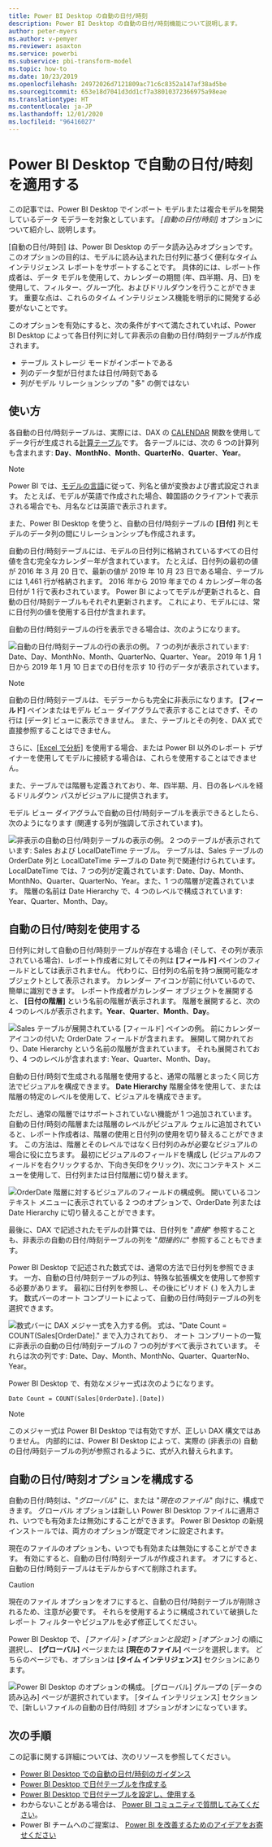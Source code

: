```yaml
---
title: Power BI Desktop の自動の日付/時刻
description: Power BI Desktop の自動の日付/時刻機能について説明します。
author: peter-myers
ms.author: v-pemyer
ms.reviewer: asaxton
ms.service: powerbi
ms.subservice: pbi-transform-model
ms.topic: how-to
ms.date: 10/23/2019
ms.openlocfilehash: 24972026d7121809ac71c6c8352a147af38ad5be
ms.sourcegitcommit: 653e18d7041d3dd1cf7a38010372366975a98eae
ms.translationtype: HT
ms.contentlocale: ja-JP
ms.lasthandoff: 12/01/2020
ms.locfileid: "96416027"
---
```

# <a name="apply-auto-datetime-in-power-bi-desktop"></a>Power BI Desktop で自動の日付/時刻を適用する

この記事では、Power BI Desktop でインポート モデルまたは複合モデルを開発しているデータ モデラーを対象としています。 _[自動の日付/時刻]_ オプションについて紹介し、説明します。

[自動の日付/時刻] は、Power BI Desktop のデータ読み込みオプションです。 このオプションの目的は、モデルに読み込まれた日付列に基づく便利なタイム インテリジェンス レポートをサポートすることです。 具体的には、レポート作成者は、データ モデルを使用して、カレンダーの期間 (年、四半期、月、日) を使用して、フィルター、グループ化、およびドリルダウンを行うことができます。 重要な点は、これらのタイム インテリジェンス機能を明示的に開発する必要がないことです。

このオプションを有効にすると、次の条件がすべて満たされていれば、Power BI Desktop によって各日付列に対して非表示の自動の日付/時刻テーブルが作成されます。

- テーブル ストレージ モードがインポートである
- 列のデータ型が日付または日付/時刻である
- 列がモデル リレーションシップの "多" の側ではない

## <a name="how-it-works"></a>使い方

各自動の日付/時刻テーブルは、実際には、DAX の [CALENDAR](/dax/calendar-function-dax) 関数を使用してデータ行が生成される[計算テーブル](desktop-calculated-tables.md)です。 各テーブルには、次の 6 つの計算列も含まれます: **Day**、**MonthNo**、**Month**、**QuarterNo**、**Quarter**、**Year**。

> [!NOTE]
> Power BI では、[モデルの言語](../fundamentals/supported-languages-countries-regions.md#choose-the-language-for-the-model-in-power-bi-desktop)に従って、列名と値が変換および書式設定されます。 たとえば、モデルが英語で作成された場合、韓国語のクライアントで表示される場合でも、月名などは英語で表示されます。

また、Power BI Desktop を使うと、自動の日付/時刻テーブルの **[日付]** 列とモデルのデータ列の間にリレーションシップも作成されます。

自動の日付/時刻テーブルには、モデルの日付列に格納されているすべての日付値を含む完全なカレンダー年が含まれています。 たとえば、日付列の最初の値が 2016 年 3 月 20 日で、最新の値が 2019 年 10 月 23 日である場合、テーブルには 1,461 行が格納されます。 2016 年から 2019 年までの 4 カレンダー年の各日付が 1 行で表わされています。 Power BI によってモデルが更新されると、自動の日付/時刻テーブルもそれぞれ更新されます。 これにより、モデルには、常に日付列の値を使用する日付が含まれます。

自動の日付/時刻テーブルの行を表示できる場合は、次のようになります。

![自動の日付/時刻テーブルの行の表示の例。 7 つの列が表示されています: Date、Day、MonthNo、Month、QuarterNo、Quarter、Year。 2019 年 1 月 1 日から 2019 年 1 月 10 日までの日付を示す 10 行のデータが表示されています。](media/desktop-auto-date-time/auto-date-time-hidden-table-example-rows.png)

> [!NOTE]
> 自動の日付/時刻テーブルは、モデラーからも完全に非表示になります。 **[フィールド]** ペインまたはモデル ビュー ダイアグラムで表示することはできず、その行は [データ] ビューに表示できません。 また、テーブルとその列を、DAX 式で直接参照することはできません。
>
> さらに、[[Excel で分析]](../collaborate-share/service-analyze-in-excel.md) を使用する場合、または Power BI 以外のレポート デザイナーを使用してモデルに接続する場合は、これらを使用することはできません。

また、テーブルでは階層も定義されており、年、四半期、月、日の各レベルを経るドリルダウン パスがビジュアルに提供されます。

モデル ビュー ダイアグラムで自動の日付/時刻テーブルを表示できるとしたら、次のようになります (関連する列が強調して示されています)。

![非表示の自動の日付/時刻テーブルの表示の例。 2 つのテーブルが表示されています: Sales および LocalDateTime テーブル。 テーブルは、Sales テーブルの OrderDate 列と LocalDateTime テーブルの Date 列で関連付けられています。 LocalDateTime では、7 つの列が定義されています: Date、Day、Month、MonthNo、Quarter、QuarterNo、Year。また、1 つの階層が定義されています。 階層の名前は Date Hierarchy で、4 つのレベルで構成されています: Year、Quarter、Month、Day。](media/desktop-auto-date-time/auto-date-time-hidden-table-example-diagram.png)

## <a name="work-with-auto-datetime"></a>自動の日付/時刻を使用する

日付列に対して自動の日付/時刻テーブルが存在する場合 (そして、その列が表示されている場合)、レポート作成者に対してその列は **[フィールド]** ペインのフィールドとしては表示されません。 代わりに、日付列の名前を持つ展開可能なオブジェクトとして表示されます。 カレンダー アイコンが前に付いているので、簡単に識別できます。 レポート作成者がカレンダー オブジェクトを展開すると、 **[日付の階層]** という名前の階層が表示されます。 階層を展開すると、次の 4 つのレベルが表示されます。**Year**、**Quarter**、**Month**、**Day**。

![Sales テーブルが展開されている [フィールド] ペインの例。 前にカレンダー アイコンの付いた OrderDate フィールドが含まれます。 展開して開かれており、Date Hierarchy という名前の階層が含まれています。 それも展開されており、4 つのレベルが含まれます: Year、Quarter、Month、Day。](media/desktop-auto-date-time/auto-date-time-fields-pane-example.png)

自動の日付/時刻で生成される階層を使用すると、通常の階層とまったく同じ方法でビジュアルを構成できます。 **Date Hierarchy** 階層全体を使用して、または階層の特定のレベルを使用して、ビジュアルを構成できます。

ただし、通常の階層ではサポートされていない機能が 1 つ追加されています。 自動の日付/時刻の階層または階層のレベルがビジュアル ウェルに追加されていると、レポート作成者は、階層の使用と日付列の使用を切り替えることができます。 この方法は、階層とそのレベルではなく日付列のみが必要なビジュアルの場合に役に立ちます。 最初にビジュアルのフィールドを構成し (ビジュアルのフィールドを右クリックするか、下向き矢印をクリック)、次にコンテキスト メニューを使用して、日付列または日付階層に切り替えます。

![OrderDate 階層に対するビジュアルのフィールドの構成例。 開いているコンテキスト メニューに表示されている 2 つのオプションで、OrderDate 列または Date Hierarchy に切り替えることができます。](media/desktop-auto-date-time/auto-date-time-configure-visuals-fields.png)

最後に、DAX で記述されたモデルの計算では、日付列を "_直接_" 参照することも、非表示の自動の日付/時刻テーブルの列を "_間接的に_" 参照することもできます。

Power BI Desktop で記述された数式では、通常の方法で日付列を参照できます。 一方、自動の日付/時刻テーブルの列は、特殊な拡張構文を使用して参照する必要があります。 最初に日付列を参照し、その後にピリオド (.) を入力します。 数式バーのオート コンプリートによって、自動の日付/時刻テーブルの列を選択できます。

![数式バーに DAX メジャー式を入力する例。 式は、"Date Count = COUNT(Sales[OrderDate]." まで入力されており、 オート コンプリートの一覧に非表示の自動の日付/時刻テーブルの 7 つの列がすべて表示されています。 それらは次の列です: Date、Day、Month、MonthNo、Quarter、QuarterNo、Year。](media/desktop-auto-date-time/auto-date-time-dax-auto-complete.png)

Power BI Desktop で、有効なメジャー式は次のようになります。

```dax
Date Count = COUNT(Sales[OrderDate].[Date])
```

> [!NOTE]
> このメジャー式は Power BI Desktop では有効ですが、正しい DAX 構文ではありません。 内部的には、Power BI Desktop によって、実際の (非表示の) 自動の日付/時刻テーブルの列が参照されるように、式が入れ替えられます。

## <a name="configure-auto-datetime-option"></a>自動の日付/時刻オプションを構成する

自動の日付/時刻は、"_グローバル_" に、または "_現在のファイル_" 向けに、構成できます。 グローバル オプションは新しい Power BI Desktop ファイルに適用され、いつでも有効または無効にすることができます。 Power BI Desktop の新規インストールでは、両方のオプションが既定でオンに設定されます。

現在のファイルのオプションも、いつでも有効または無効にすることができます。 有効にすると、自動の日付/時刻テーブルが作成されます。 オフにすると、自動の日付/時刻テーブルはモデルからすべて削除されます。

> [!CAUTION]
> 現在のファイル オプションをオフにすると、自動の日付/時刻テーブルが削除されるため、注意が必要です。 それらを使用するように構成されていて破損したレポート フィルターやビジュアルを必ず修正してください。

Power BI Desktop で、 _[ファイル] > [オプションと設定] > [オプション]_ の順に選択し、 **[グローバル]** ページまたは **[現在のファイル]** ページを選択します。 どちらのページでも、オプションは **[タイム インテリジェンス]** セクションにあります。

![Power BI Desktop のオプションの構成。 [グローバル] グループの [データの読み込み] ページが選択されています。 [タイム インテリジェンス] セクションで、[新しいファイルの自動の日付/時刻] オプションがオンになっています。](media/desktop-auto-date-time/auto-date-time-configure-global-options.png)

## <a name="next-steps"></a>次の手順

この記事に関する詳細については、次のリソースを参照してください。

- [Power BI Desktop での自動の日付/時刻のガイダンス](../guidance/auto-date-time.md)
- [Power BI Desktop で日付テーブルを作成する](../guidance/model-date-tables.md)
- [Power BI Desktop で日付テーブルを設定し、使用する](desktop-date-tables.md)
- わからないことがある場合は、 [Power BI コミュニティで質問してみてください](https://community.powerbi.com/)。
- Power BI チームへのご提案は、 [Power BI を改善するためのアイデアをお寄せください](https://ideas.powerbi.com/)
